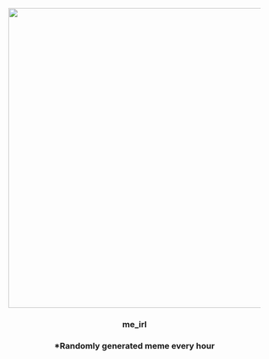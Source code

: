 <p align="center">
        <img src="https://i.redd.it/wumxrm14mcv91.png" width="600" height="600">
        </p>
        <h3 align="center">me_irl</h3>
        <h3 align="center">*Randomly generated meme every hour</h3>
    
